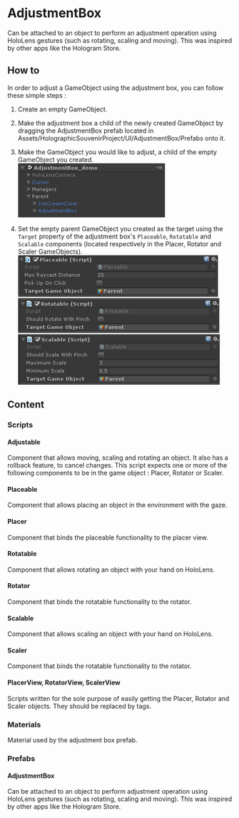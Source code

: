 # AdjustmentBox
Can be attached to an object to perform an adjustment operation using HoloLens gestures (such as rotating, scaling and moving). This was inspired by other apps like the Hologram Store.

## How to

In order to adjust a GameObject using the adjustment box, you can follow these simple steps :
1. Create an empty GameObject.

2.  Make the adjustment box a child of the newly created GameObject by dragging the AdjustmentBox prefab located in Assets/HolographicSouvenirProject/UI/AdjustmentBox/Prefabs onto it.

3. Make the GameObject you would like to adjust, a child of the empty GameObject you created.<br/>
![Scene GameObject structure](../../../../../images/AdjustmentBox/scenestructure.png)
4. Set the empty parent GameObject you created as the target using the `Target` property of the adjustment box's `Placeable`, `Rotatable` and `Scalable` components (located respectively in the Placer, Rotator and Scaler GameObjects).<br/>
![Placeable settings](../../../../../images/AdjustmentBox/placeable.png)<br/>
![Rotatable settings](../../../../../images/AdjustmentBox/rotatable.png)<br/>
![Scalable settings](../../../../../images/AdjustmentBox/scalable.png)<br/>

## Content

### Scripts

#### Adjustable

Component that allows moving, scaling and rotating an object. It also has a rollback feature, to cancel changes. This script expects one or more of the following components to be in the game object : Placer, Rotator or Scaler.

#### Placeable

Component that allows placing an object in the environment with the gaze.

#### Placer

Component that binds the placeable functionality to the placer view.

#### Rotatable

Component that allows rotating an object with your hand on HoloLens.

#### Rotator

Component that binds the rotatable functionality to the rotator.

#### Scalable

Component that allows scaling an object with your hand on HoloLens.

#### Scaler

Component that binds the rotatable functionality to the rotator.

#### PlacerView, RotatorView, ScalerView

Scripts written for the sole purpose of easily getting the Placer, Rotator and Scaler objects. They should be replaced by tags.

### Materials

Material used by the adjustment box prefab.

### Prefabs

#### AdjustmentBox

Can be attached to an object to perform adjustment operation using HoloLens gestures (such as rotating, scaling and moving). This was inspired by other apps like the Hologram Store.
